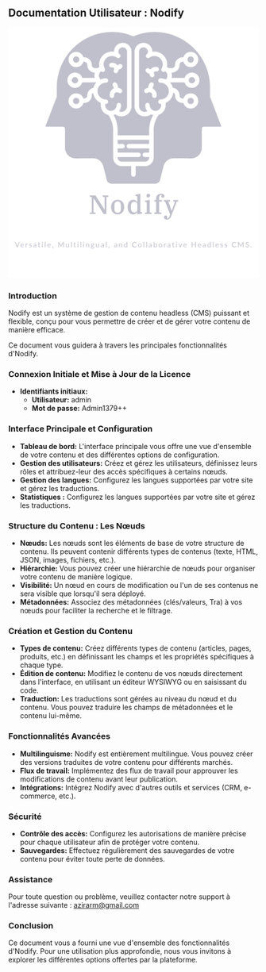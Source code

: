 ## Documentation Utilisateur : Nodify
![nodify_transparent.png](src/assets/pictures/logos/nodify_transparent.png)
### Introduction

Nodify est un système de gestion de contenu headless (CMS) puissant et flexible, conçu pour vous permettre de créer et de gérer votre contenu de manière efficace.

Ce document vous guidera à travers les principales fonctionnalités d'Nodify.

### Connexion Initiale et Mise à Jour de la Licence

* **Identifiants initiaux:**
  * **Utilisateur:** admin
  * **Mot de passe:** Admin1379++
      
### Interface Principale et Configuration

* **Tableau de bord:** L'interface principale vous offre une vue d'ensemble de votre contenu et des différentes options de configuration.
* **Gestion des utilisateurs:** Créez et gérez les utilisateurs, définissez leurs rôles et attribuez-leur des accès spécifiques à certains nœuds.
* **Gestion des langues:** Configurez les langues supportées par votre site et gérez les traductions.
* **Statistiques :** Configurez les langues supportées par votre site et gérez les traductions.

### Structure du Contenu : Les Nœuds

* **Nœuds:** Les nœuds sont les éléments de base de votre structure de contenu. Ils peuvent contenir différents types de contenus (texte, HTML, JSON, images, fichiers, etc.).
* **Hiérarchie:** Vous pouvez créer une hiérarchie de nœuds pour organiser votre contenu de manière logique.
* **Visibilité:** Un nœud en cours de modification ou l'un de ses contenus ne sera visible que lorsqu'il sera déployé.
* **Métadonnées:** Associez des métadonnées (clés/valeurs, Tra) à vos nœuds pour faciliter la recherche et le filtrage.

### Création et Gestion du Contenu

* **Types de contenu:** Créez différents types de contenu (articles, pages, produits, etc.) en définissant les champs et les propriétés spécifiques à chaque type.
* **Édition de contenu:** Modifiez le contenu de vos nœuds directement dans l'interface, en utilisant un éditeur WYSIWYG ou en saisissant du code.
* **Traduction:** Les traductions sont gérées au niveau du nœud et du contenu. Vous pouvez traduire les champs de métadonnées et le contenu lui-même.

### Fonctionnalités Avancées

* **Multilinguisme:** Nodify est entièrement multilingue. Vous pouvez créer des versions traduites de votre contenu pour différents marchés.
* **Flux de travail:** Implémentez des flux de travail pour approuver les modifications de contenu avant leur publication.
* **Intégrations:** Intégrez Nodify avec d'autres outils et services (CRM, e-commerce, etc.).

### Sécurité

* **Contrôle des accès:** Configurez les autorisations de manière précise pour chaque utilisateur afin de protéger votre contenu.
* **Sauvegardes:** Effectuez régulièrement des sauvegardes de votre contenu pour éviter toute perte de données.

### Assistance

Pour toute question ou problème, veuillez contacter notre support à l'adresse suivante : azirarm@gmail.com

### Conclusion

Ce document vous a fourni une vue d'ensemble des fonctionnalités d'Nodify. Pour une utilisation plus approfondie, nous vous invitons à explorer les différentes options offertes par la plateforme.
